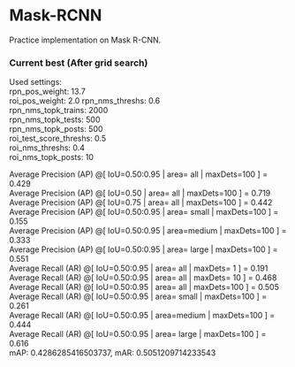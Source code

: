 # Mask-RCNN
Practice implementation on Mask R-CNN.

### Current best (After grid search)  
Used settings:  
rpn_pos_weight: 13.7  
roi_pos_weight: 2.0
rpn_nms_threshs: 0.6  
rpn_nms_topk_trains: 2000  
rpn_nms_topk_tests: 500  
rpn_nms_topk_posts: 500  
roi_test_score_threshs: 0.5  
roi_nms_threshs: 0.4  
roi_nms_topk_posts: 10  
  
Average Precision  (AP) @[ IoU=0.50:0.95 | area=   all | maxDets=100 ] = 0.429  
Average Precision  (AP) @[ IoU=0.50      | area=   all | maxDets=100 ] = 0.719  
Average Precision  (AP) @[ IoU=0.75      | area=   all | maxDets=100 ] = 0.442  
Average Precision  (AP) @[ IoU=0.50:0.95 | area= small | maxDets=100 ] = 0.155  
Average Precision  (AP) @[ IoU=0.50:0.95 | area=medium | maxDets=100 ] = 0.333  
Average Precision  (AP) @[ IoU=0.50:0.95 | area= large | maxDets=100 ] = 0.551  
Average Recall     (AR) @[ IoU=0.50:0.95 | area=   all | maxDets=  1 ] = 0.191  
Average Recall     (AR) @[ IoU=0.50:0.95 | area=   all | maxDets= 10 ] = 0.468  
Average Recall     (AR) @[ IoU=0.50:0.95 | area=   all | maxDets=100 ] = 0.505  
Average Recall     (AR) @[ IoU=0.50:0.95 | area= small | maxDets=100 ] = 0.261  
Average Recall     (AR) @[ IoU=0.50:0.95 | area=medium | maxDets=100 ] = 0.444  
Average Recall     (AR) @[ IoU=0.50:0.95 | area= large | maxDets=100 ] = 0.616  
mAP: 0.4286285416503737, mAR: 0.5051209714233543  
